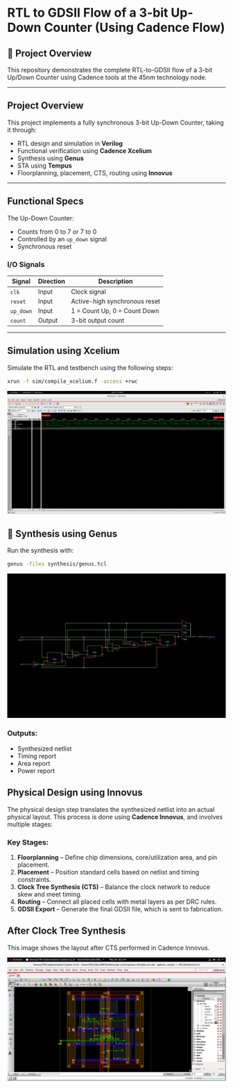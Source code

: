 #  RTL to GDSII Flow of a 3-bit Up-Down Counter (Using Cadence Flow)
## 📘 Project Overview

This repository demonstrates the complete RTL-to-GDSII flow of a 3-bit Up/Down Counter using Cadence tools at the 45nm technology node.


---

##  Project Overview

This project implements a fully synchronous 3-bit Up-Down Counter, taking it through:

- RTL design and simulation in **Verilog**
- Functional verification using **Cadence Xcelium**
- Synthesis using **Genus**
- STA using **Tempus**
- Floorplanning, placement, CTS, routing using **Innovus**

---

##  Functional Specs

The Up-Down Counter:
- Counts from 0 to 7 or 7 to 0
- Controlled by an `up_down` signal
- Synchronous reset

###  I/O Signals

| Signal    | Direction | Description                   |
|-----------|-----------|-------------------------------|
| `clk`     | Input     | Clock signal                  |
| `reset`   | Input     | Active-high synchronous reset |
| `up_down` | Input     | 1 = Count Up, 0 = Count Down  |
| `count`   | Output    | 3-bit output count            |

---

## Simulation using Xcelium

Simulate the RTL and testbench using the following steps:

```bash
xrun -f sim/compile_xcelium.f -access +rwc
```

![Simulation](Screenshots/waveform.png)

## 🔧 Synthesis using Genus

Run the synthesis with:

```bash
genus -files synthesis/genus.tcl
```

![Synthesis](Screenshots/gui_schematic.gif)

### Outputs:
- Synthesized netlist
- Timing report
- Area report
- Power report
##  Physical Design using Innovus

The physical design step translates the synthesized netlist into an actual physical layout. This process is done using **Cadence Innovus**, and involves multiple stages:

### Key Stages:
1. **Floorplanning** – Define chip dimensions, core/utilization area, and pin placement.
2. **Placement** – Position standard cells based on netlist and timing constraints.
3. **Clock Tree Synthesis (CTS)** – Balance the clock network to reduce skew and meet timing.
4. **Routing** – Connect all placed cells with metal layers as per DRC rules.
5. **GDSII Export** – Generate the final GDSII file, which is sent to fabrication.

## After Clock Tree Synthesis

This image shows the layout after CTS performed in Cadence Innovus.

![After CTS](Screenshots/after_cts.png)

